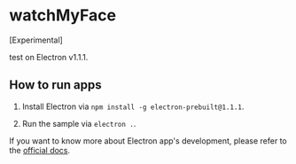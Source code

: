 # watchMyFace
[Experimental]

test on Electron v1.1.1.

## How to run apps

1. Install Electron via `npm install -g electron-prebuilt@1.1.1`.

2. Run the sample via `electron .`.

If you want to know more about Electron app's development, please refer to the
[official docs](https://github.com/electron/electron/blob/master/docs/tutorial/quick-start.md).
